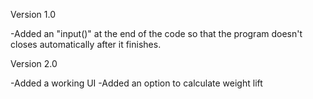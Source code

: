 Version 1.0

-Added an "input()" at the end of the code so that the program doesn't closes automatically after it finishes.

Version 2.0

-Added a working UI
-Added an option to calculate weight lift